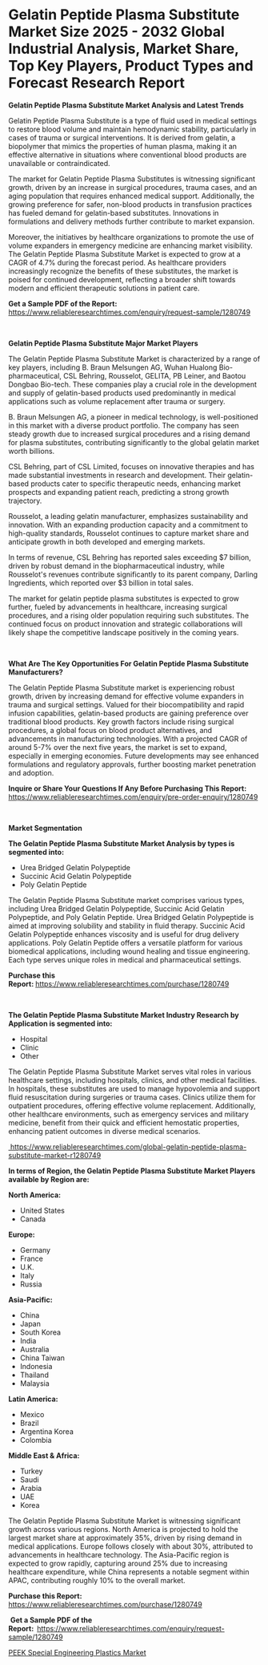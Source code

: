<p><h1>Gelatin Peptide Plasma Substitute Market Size 2025 - 2032 Global Industrial Analysis, Market Share, Top Key Players, Product Types and Forecast Research Report</h1></p><p><strong>Gelatin Peptide Plasma Substitute Market Analysis and Latest Trends</strong></p>
<p><p>Gelatin Peptide Plasma Substitute is a type of fluid used in medical settings to restore blood volume and maintain hemodynamic stability, particularly in cases of trauma or surgical interventions. It is derived from gelatin, a biopolymer that mimics the properties of human plasma, making it an effective alternative in situations where conventional blood products are unavailable or contraindicated.</p><p>The market for Gelatin Peptide Plasma Substitutes is witnessing significant growth, driven by an increase in surgical procedures, trauma cases, and an aging population that requires enhanced medical support. Additionally, the growing preference for safer, non-blood products in transfusion practices has fueled demand for gelatin-based substitutes. Innovations in formulations and delivery methods further contribute to market expansion.</p><p>Moreover, the initiatives by healthcare organizations to promote the use of volume expanders in emergency medicine are enhancing market visibility. The Gelatin Peptide Plasma Substitute Market is expected to grow at a CAGR of 4.7% during the forecast period. As healthcare providers increasingly recognize the benefits of these substitutes, the market is poised for continued development, reflecting a broader shift towards modern and efficient therapeutic solutions in patient care.</p></p>
<p><strong>Get a Sample PDF of the Report:&nbsp;</strong> <a href="https://www.reliableresearchtimes.com/enquiry/request-sample/1280749?utm_campaign=3291&utm_medium=2&utm_source=Github&utm_content=ia&utm_term=24032025&utm_id=gelatin-peptide-plasma-substitute">https://www.reliableresearchtimes.com/enquiry/request-sample/1280749</a></p>
<p>&nbsp;</p>
<p><strong>Gelatin Peptide Plasma Substitute Major Market Players</strong></p>
<p><p>The Gelatin Peptide Plasma Substitute Market is characterized by a range of key players, including B. Braun Melsungen AG, Wuhan Hualong Bio-pharmaceutical, CSL Behring, Rousselot, GELITA, PB Leiner, and Baotou Dongbao Bio-tech. These companies play a crucial role in the development and supply of gelatin-based products used predominantly in medical applications such as volume replacement after trauma or surgery.</p><p>B. Braun Melsungen AG, a pioneer in medical technology, is well-positioned in this market with a diverse product portfolio. The company has seen steady growth due to increased surgical procedures and a rising demand for plasma substitutes, contributing significantly to the global gelatin market worth billions.</p><p>CSL Behring, part of CSL Limited, focuses on innovative therapies and has made substantial investments in research and development. Their gelatin-based products cater to specific therapeutic needs, enhancing market prospects and expanding patient reach, predicting a strong growth trajectory.</p><p>Rousselot, a leading gelatin manufacturer, emphasizes sustainability and innovation. With an expanding production capacity and a commitment to high-quality standards, Rousselot continues to capture market share and anticipate growth in both developed and emerging markets.</p><p>In terms of revenue, CSL Behring has reported sales exceeding $7 billion, driven by robust demand in the biopharmaceutical industry, while Rousselot's revenues contribute significantly to its parent company, Darling Ingredients, which reported over $3 billion in total sales.</p><p>The market for gelatin peptide plasma substitutes is expected to grow further, fueled by advancements in healthcare, increasing surgical procedures, and a rising older population requiring such substitutes. The continued focus on product innovation and strategic collaborations will likely shape the competitive landscape positively in the coming years.</p></p>
<p>&nbsp;</p>
<p><strong>What Are The Key Opportunities For Gelatin Peptide Plasma Substitute Manufacturers?</strong></p>
<p><p>The Gelatin Peptide Plasma Substitute market is experiencing robust growth, driven by increasing demand for effective volume expanders in trauma and surgical settings. Valued for their biocompatibility and rapid infusion capabilities, gelatin-based products are gaining preference over traditional blood products. Key growth factors include rising surgical procedures, a global focus on blood product alternatives, and advancements in manufacturing technologies. With a projected CAGR of around 5-7% over the next five years, the market is set to expand, especially in emerging economies. Future developments may see enhanced formulations and regulatory approvals, further boosting market penetration and adoption.</p></p>
<p><strong>Inquire or Share Your Questions If Any Before Purchasing This Report:</strong> <a href="https://www.reliableresearchtimes.com/enquiry/pre-order-enquiry/1280749?utm_campaign=3291&utm_medium=2&utm_source=Github&utm_content=ia&utm_term=24032025&utm_id=gelatin-peptide-plasma-substitute">https://www.reliableresearchtimes.com/enquiry/pre-order-enquiry/1280749</a></p>
<p>&nbsp;</p>
<p><strong>Market Segmentation</strong></p>
<p><strong>The Gelatin Peptide Plasma Substitute Market Analysis by types is segmented into:</strong></p>
<p><ul><li>Urea Bridged Gelatin Polypeptide</li><li>Succinic Acid Gelatin Polypeptide</li><li>Poly Gelatin Peptide</li></ul></p>
<p><p>The Gelatin Peptide Plasma Substitute market comprises various types, including Urea Bridged Gelatin Polypeptide, Succinic Acid Gelatin Polypeptide, and Poly Gelatin Peptide. Urea Bridged Gelatin Polypeptide is aimed at improving solubility and stability in fluid therapy. Succinic Acid Gelatin Polypeptide enhances viscosity and is useful for drug delivery applications. Poly Gelatin Peptide offers a versatile platform for various biomedical applications, including wound healing and tissue engineering. Each type serves unique roles in medical and pharmaceutical settings.</p></p>
<p><strong>Purchase this Report:&nbsp;</strong><a href="https://www.reliableresearchtimes.com/purchase/1280749?utm_campaign=3291&utm_medium=2&utm_source=Github&utm_content=ia&utm_term=24032025&utm_id=gelatin-peptide-plasma-substitute">https://www.reliableresearchtimes.com/purchase/1280749</a></p>
<p>&nbsp;</p>
<p><strong>The Gelatin Peptide Plasma Substitute Market Industry Research by Application is segmented into:</strong></p>
<p><ul><li>Hospital</li><li>Clinic</li><li>Other</li></ul></p>
<p><p>The Gelatin Peptide Plasma Substitute Market serves vital roles in various healthcare settings, including hospitals, clinics, and other medical facilities. In hospitals, these substitutes are used to manage hypovolemia and support fluid resuscitation during surgeries or trauma cases. Clinics utilize them for outpatient procedures, offering effective volume replacement. Additionally, other healthcare environments, such as emergency services and military medicine, benefit from their quick and efficient hemostatic properties, enhancing patient outcomes in diverse medical scenarios.</p></p>
<p><a href="https://www.reliableresearchtimes.com/global-gelatin-peptide-plasma-substitute-market-r1280749?utm_campaign=3291&utm_medium=2&utm_source=Github&utm_content=ia&utm_term=24032025&utm_id=gelatin-peptide-plasma-substitute">&nbsp;https://www.reliableresearchtimes.com/global-gelatin-peptide-plasma-substitute-market-r1280749</a></p>
<p><strong>In terms of Region, the Gelatin Peptide Plasma Substitute Market Players available by Region are:</strong></p>
<p>
    <p> <strong> North America: </strong>
        <ul>
            <li>United States</li>
            <li>Canada</li>
        </ul>
        </p> 
    <p> <strong> Europe: </strong>
        <ul>
            <li>Germany</li>
            <li>France</li>
            <li>U.K.</li>
            <li>Italy</li>
            <li>Russia</li>
        </ul>
        </p> 
    <p> <strong> Asia-Pacific: </strong>
        <ul>
            <li>China</li>
            <li>Japan</li>
            <li>South Korea</li>
            <li>India</li>
            <li>Australia</li>
            <li>China Taiwan</li>
            <li>Indonesia</li>
            <li>Thailand</li>
            <li>Malaysia</li>
        </ul>
        </p> 
    <p> <strong> Latin America: </strong>
        <ul>
            <li>Mexico</li>
            <li>Brazil</li>
            <li>Argentina Korea</li>
            <li>Colombia</li>
        </ul>
        </p> 
    <p> <strong> Middle East & Africa: </strong>
        <ul>
            <li>Turkey</li>
            <li>Saudi</li>
            <li>Arabia</li>
            <li>UAE</li>
            <li>Korea</li>
        </ul>
    </p>
    </p>
<p><p>The Gelatin Peptide Plasma Substitute Market is witnessing significant growth across various regions. North America is projected to hold the largest market share at approximately 35%, driven by rising demand in medical applications. Europe follows closely with about 30%, attributed to advancements in healthcare technology. The Asia-Pacific region is expected to grow rapidly, capturing around 25% due to increasing healthcare expenditure, while China represents a notable segment within APAC, contributing roughly 10% to the overall market.</p></p>
<p><strong>Purchase this Report: </strong><a href="https://www.reliableresearchtimes.com/purchase/1280749?utm_campaign=3291&utm_medium=2&utm_source=Github&utm_content=ia&utm_term=24032025&utm_id=gelatin-peptide-plasma-substitute">https://www.reliableresearchtimes.com/purchase/1280749</a></p>
<p>&nbsp;<strong>Get a Sample PDF of the Report:&nbsp;&nbsp;</strong><a href="https://www.reliableresearchtimes.com/enquiry/request-sample/1280749?utm_campaign=3291&utm_medium=2&utm_source=Github&utm_content=ia&utm_term=24032025&utm_id=gelatin-peptide-plasma-substitute">https://www.reliableresearchtimes.com/enquiry/request-sample/1280749</a></p>
<p><strong></strong></p>
<p><p><a href="https://github.com/kolffmaris58/Market-Research-Report-List-1/blob/main/peek-special-engineering-plastics-market.md?utm_campaign=3291&utm_medium=2&utm_source=Github&utm_content=ia&utm_term=24032025&utm_id=gelatin-peptide-plasma-substitute">PEEK Special Engineering Plastics Market</a></p></p>